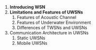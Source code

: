 1.  **Introducing WSN**
2. **Limitations and Features of UWSNs**
	1. Features of Acoustic Channel
	2. Features of Underwater Environment
	3. Differences of TWSNs and UWSNs
3. Communication Architecture in UWSNs
	1. Static UWSNs
	2. Mobile UWSNs